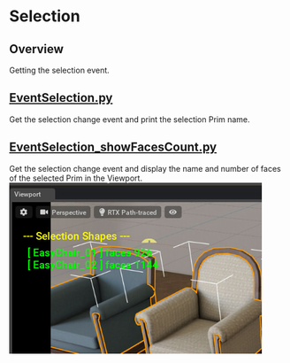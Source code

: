 # Selection

## Overview

Getting the selection event.    

## [EventSelection.py](./EventSelection.py)    

Get the selection change event and print the selection Prim name.     

## [EventSelection_showFacesCount.py](./EventSelection_showFacesCount.py)    

Get the selection change event and display the name and number of faces of the selected Prim in the Viewport.     
![EventSelection_showFacesCount.jpg](./images/EventSelection_showFacesCount.jpg)    
